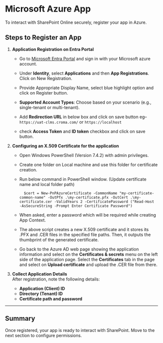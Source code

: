 # Microsoft Azure App 

To interact with SharePoint Online securely, register your app in Azure.

## Steps to Register an App

1. **Application Registration on Entra Portal**  
     - Go to [Microsoft Entra Portal](https://entra.microsoft.com/) and sign in with your Microsoft azure account. 
   
     - Under **Identity**, select **Applications** and then **App Registrations**. Click on New Registration. 
     - Provide Appropriate Display Name, select blue highlight option and click on Register button.
     - **Supported Account Types**: Choose based on your scenario (e.g., single-tenant or multi-tenant).
     - Add **Redirection URL** in below box and click on save button eg–  `https://uat-clms.croma.com/` or `https://localhost`
     - check **Access Token** and **ID token** checkbox and click on save button. 


2. **Configuring an X.509 Certificate for the application**
    - Open Windows PowerShell (Version 7.4.2) with admin privileges.
    - Create one folder on Local machine and use this folder for certificate creation.
    - Run below command in PowerShell window. (Update certificate name and local folder path) 

        
            $cert = New-PnPAzureCertificate -CommonName "my-certificate-common-name" -OutPfx .\my-certificate.pfx -OutCert .\my-certificate.cer -ValidYears 2 -CertificatePassword ("Read-Host -AsSecureString -Prompt Enter Certificate Password")
        
    
    - When asked, enter a password which will be required while creating App Context.   
    - The above script creates a new X.509 certificate and it stores its .PFX and .CER files in the specified file paths. Then, it outputs the thumbprint of the generated certificate. 
    - Go back to the Azure AD web page showing the application information and select on the **Certificates & secrets** menu on the left side of the application page. Select the **Certificates** tab in the page and select on **Upload certificate** and upload the .CER file from there. 



3. **Collect Application Details**  
   After registration, note the following details:
    - **Application (Client) ID**
    - **Directory (Tenant) ID**
    - **Certificate path and password**
---

## Summary
Once registered, your app is ready to interact with SharePoint. Move to the next section to configure permissions.
